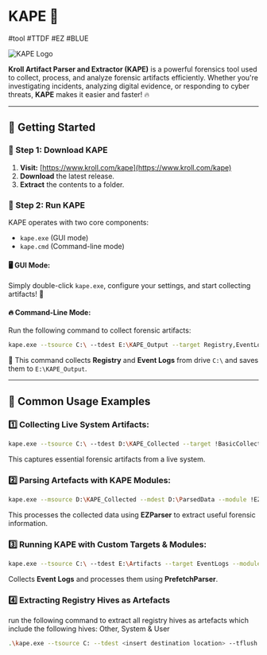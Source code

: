 # KAPE 🚀
#tool #TTDF #EZ #BLUE 

![KAPE Logo](https://upload.wikimedia.org/wikipedia/commons/0/06/Kroll_Logo_2021.png)  

**Kroll Artifact Parser and Extractor (KAPE)** is a powerful forensics tool used to collect, process, and analyze forensic artifacts efficiently. Whether you're investigating incidents, analyzing digital evidence, or responding to cyber threats, **KAPE** makes it easier and faster! 🔥

---

## 🚀 Getting Started

### 🔹 Step 1: Download KAPE

1. **Visit:** [https://www.kroll.com/kape](https://www.kroll.com/kape) 
2. **Download** the latest release.
3. **Extract** the contents to a folder.

### 🔹 Step 2: Run KAPE

KAPE operates with two core components:
- `kape.exe` (GUI mode)
- `kape.cmd` (Command-line mode)

#### 🖥️ GUI Mode:
Simply double-click `kape.exe`, configure your settings, and start collecting artifacts! 🎯

#### 🔥 Command-Line Mode:
Run the following command to collect forensic artifacts:
```bash
kape.exe --tsource C:\ --tdest E:\KAPE_Output --target Registry,EventLogs
```
📌 This command collects **Registry** and **Event Logs** from drive `C:\` and saves them to `E:\KAPE_Output`.

---

## 📖 Common Usage Examples

### 1️⃣ Collecting Live System Artifacts:
```bash
kape.exe --tsource C:\ --tdest D:\KAPE_Collected --target !BasicCollection
```
This captures essential forensic artifacts from a live system.

### 2️⃣ Parsing Artefacts with KAPE Modules:
```bash
kape.exe --msource D:\KAPE_Collected --mdest D:\ParsedData --module !EZParser
```
This processes the collected data using **EZParser** to extract useful forensic information.

### 3️⃣ Running KAPE with Custom Targets & Modules:
```bash
kape.exe --tsource C:\ --tdest E:\Artifacts --target EventLogs --module PrefetchParser
```
Collects **Event Logs** and processes them using **PrefetchParser**.

### 4️⃣ Extracting Registry Hives as Artefacts
run the following command to extract all registry hives as artefacts 
which include the following hives: Other, System & User
```bash
.\kape.exe --tsource C: --tdest <insert destination location> --tflush --target RegistryHives,RegistryHivesOther,RegistryHivesSystem,RegistryHivesUser --gui
```